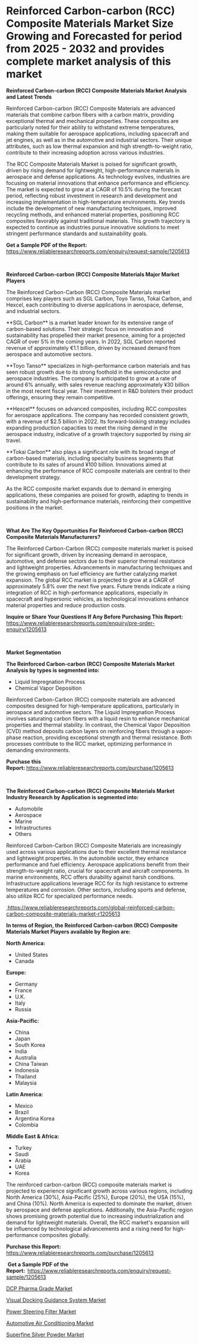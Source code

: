 <p><h1>Reinforced Carbon-carbon (RCC) Composite Materials Market Size Growing and Forecasted for period from 2025 - 2032 and provides complete market analysis of this market</h1></p><p><strong>Reinforced Carbon-carbon (RCC) Composite Materials Market Analysis and Latest Trends</strong></p>
<p><p>Reinforced Carbon-carbon (RCC) Composite Materials are advanced materials that combine carbon fibers with a carbon matrix, providing exceptional thermal and mechanical properties. These composites are particularly noted for their ability to withstand extreme temperatures, making them suitable for aerospace applications, including spacecraft and jet engines, as well as in the automotive and industrial sectors. Their unique attributes, such as low thermal expansion and high strength-to-weight ratio, contribute to their increasing adoption across various industries.</p><p>The RCC Composite Materials Market is poised for significant growth, driven by rising demand for lightweight, high-performance materials in aerospace and defense applications. As technology evolves, industries are focusing on material innovations that enhance performance and efficiency. The market is expected to grow at a CAGR of 10.5% during the forecast period, reflecting robust investment in research and development and increasing implementation in high-temperature environments. Key trends include the development of new manufacturing techniques, improved recycling methods, and enhanced material properties, positioning RCC composites favorably against traditional materials. This growth trajectory is expected to continue as industries pursue innovative solutions to meet stringent performance standards and sustainability goals.</p></p>
<p><strong>Get a Sample PDF of the Report:&nbsp;</strong> <a href="https://www.reliableresearchreports.com/enquiry/request-sample/1205613?utm_campaign=11&utm_medium=2&utm_source=Github&utm_content=ia&utm_term=03022025&utm_id=reinforced-carbon-carbon-rcc-composite-materials">https://www.reliableresearchreports.com/enquiry/request-sample/1205613</a></p>
<p>&nbsp;</p>
<p><strong>Reinforced Carbon-carbon (RCC) Composite Materials Major Market Players</strong></p>
<p><p>The Reinforced Carbon-Carbon (RCC) Composite Materials market comprises key players such as SGL Carbon, Toyo Tanso, Tokai Carbon, and Hexcel, each contributing to diverse applications in aerospace, defense, and industrial sectors. </p><p>**SGL Carbon** is a market leader known for its extensive range of carbon-based solutions. Their strategic focus on innovation and sustainability has propelled their market presence, aiming for a projected CAGR of over 5% in the coming years. In 2022, SGL Carbon reported revenue of approximately €1.1 billion, driven by increased demand from aerospace and automotive sectors.</p><p>**Toyo Tanso** specializes in high-performance carbon materials and has seen robust growth due to its strong foothold in the semiconductor and aerospace industries. The company is anticipated to grow at a rate of around 6% annually, with sales revenue reaching approximately ¥30 billion in the most recent fiscal year. Their investment in R&D bolsters their product offerings, ensuring they remain competitive.</p><p>**Hexcel** focuses on advanced composites, including RCC composites for aerospace applications. The company has recorded consistent growth, with a revenue of $2.5 billion in 2022. Its forward-looking strategy includes expanding production capacities to meet the rising demand in the aerospace industry, indicative of a growth trajectory supported by rising air travel.</p><p>**Tokai Carbon** also plays a significant role with its broad range of carbon-based materials, including specialty business segments that contribute to its sales of around ¥100 billion. Innovations aimed at enhancing the performance of RCC composite materials are central to their development strategy.</p><p>As the RCC composite market expands due to demand in emerging applications, these companies are poised for growth, adapting to trends in sustainability and high-performance materials, reinforcing their competitive positions in the market.</p></p>
<p>&nbsp;</p>
<p><strong>What Are The Key Opportunities For Reinforced Carbon-carbon (RCC) Composite Materials Manufacturers?</strong></p>
<p><p>The Reinforced Carbon-Carbon (RCC) composite materials market is poised for significant growth, driven by increasing demand in aerospace, automotive, and defense sectors due to their superior thermal resistance and lightweight properties. Advancements in manufacturing techniques and the growing emphasis on fuel efficiency are further catalyzing market expansion. The global RCC market is projected to grow at a CAGR of approximately 5.8% over the next five years. Future trends indicate a rising integration of RCC in high-performance applications, especially in spacecraft and hypersonic vehicles, as technological innovations enhance material properties and reduce production costs.</p></p>
<p><strong>Inquire or Share Your Questions If Any Before Purchasing This Report:</strong> <a href="https://www.reliableresearchreports.com/enquiry/pre-order-enquiry/1205613?utm_campaign=11&utm_medium=2&utm_source=Github&utm_content=ia&utm_term=03022025&utm_id=reinforced-carbon-carbon-rcc-composite-materials">https://www.reliableresearchreports.com/enquiry/pre-order-enquiry/1205613</a></p>
<p>&nbsp;</p>
<p><strong>Market Segmentation</strong></p>
<p><strong>The Reinforced Carbon-carbon (RCC) Composite Materials Market Analysis by types is segmented into:</strong></p>
<p><ul><li>Liquid Impregnation Process</li><li>Chemical Vapor Deposition</li></ul></p>
<p><p>Reinforced Carbon-Carbon (RCC) composite materials are advanced composites designed for high-temperature applications, particularly in aerospace and automotive sectors. The Liquid Impregnation Process involves saturating carbon fibers with a liquid resin to enhance mechanical properties and thermal stability. In contrast, the Chemical Vapor Deposition (CVD) method deposits carbon layers on reinforcing fibers through a vapor-phase reaction, providing exceptional strength and thermal resistance. Both processes contribute to the RCC market, optimizing performance in demanding environments.</p></p>
<p><strong>Purchase this Report:&nbsp;</strong><a href="https://www.reliableresearchreports.com/purchase/1205613?utm_campaign=11&utm_medium=2&utm_source=Github&utm_content=ia&utm_term=03022025&utm_id=reinforced-carbon-carbon-rcc-composite-materials">https://www.reliableresearchreports.com/purchase/1205613</a></p>
<p>&nbsp;</p>
<p><strong>The Reinforced Carbon-carbon (RCC) Composite Materials Market Industry Research by Application is segmented into:</strong></p>
<p><ul><li>Automobile</li><li>Aerospace</li><li>Marine</li><li>Infrastructures</li><li>Others</li></ul></p>
<p><p>Reinforced Carbon-Carbon (RCC) Composite Materials are increasingly used across various applications due to their excellent thermal resistance and lightweight properties. In the automobile sector, they enhance performance and fuel efficiency. Aerospace applications benefit from their strength-to-weight ratio, crucial for spacecraft and aircraft components. In marine environments, RCC offers durability against harsh conditions. Infrastructure applications leverage RCC for its high resistance to extreme temperatures and corrosion. Other sectors, including sports and defense, also utilize RCC for specialized performance needs.</p></p>
<p><a href="https://www.reliableresearchreports.com/global-reinforced-carbon-carbon-composite-materials-market-r1205613?utm_campaign=11&utm_medium=2&utm_source=Github&utm_content=ia&utm_term=03022025&utm_id=reinforced-carbon-carbon-rcc-composite-materials">&nbsp;https://www.reliableresearchreports.com/global-reinforced-carbon-carbon-composite-materials-market-r1205613</a></p>
<p><strong>In terms of Region, the Reinforced Carbon-carbon (RCC) Composite Materials Market Players available by Region are:</strong></p>
<p>
    <p> <strong> North America: </strong>
        <ul>
            <li>United States</li>
            <li>Canada</li>
        </ul>
        </p> 
    <p> <strong> Europe: </strong>
        <ul>
            <li>Germany</li>
            <li>France</li>
            <li>U.K.</li>
            <li>Italy</li>
            <li>Russia</li>
        </ul>
        </p> 
    <p> <strong> Asia-Pacific: </strong>
        <ul>
            <li>China</li>
            <li>Japan</li>
            <li>South Korea</li>
            <li>India</li>
            <li>Australia</li>
            <li>China Taiwan</li>
            <li>Indonesia</li>
            <li>Thailand</li>
            <li>Malaysia</li>
        </ul>
        </p> 
    <p> <strong> Latin America: </strong>
        <ul>
            <li>Mexico</li>
            <li>Brazil</li>
            <li>Argentina Korea</li>
            <li>Colombia</li>
        </ul>
        </p> 
    <p> <strong> Middle East & Africa: </strong>
        <ul>
            <li>Turkey</li>
            <li>Saudi</li>
            <li>Arabia</li>
            <li>UAE</li>
            <li>Korea</li>
        </ul>
    </p>
    </p>
<p><p>The reinforced carbon-carbon (RCC) composite materials market is projected to experience significant growth across various regions, including North America (30%), Asia-Pacific (25%), Europe (20%), the USA (15%), and China (10%). North America is expected to dominate the market, driven by aerospace and defense applications. Additionally, the Asia-Pacific region shows promising growth potential due to increasing industrialization and demand for lightweight materials. Overall, the RCC market's expansion will be influenced by technological advancements and a rising need for high-performance composites globally.</p></p>
<p><strong>Purchase this Report: </strong><a href="https://www.reliableresearchreports.com/purchase/1205613?utm_campaign=11&utm_medium=2&utm_source=Github&utm_content=ia&utm_term=03022025&utm_id=reinforced-carbon-carbon-rcc-composite-materials">https://www.reliableresearchreports.com/purchase/1205613</a></p>
<p>&nbsp;<strong>Get a Sample PDF of the Report:&nbsp;&nbsp;</strong><a href="https://www.reliableresearchreports.com/enquiry/request-sample/1205613?utm_campaign=11&utm_medium=2&utm_source=Github&utm_content=ia&utm_term=03022025&utm_id=reinforced-carbon-carbon-rcc-composite-materials">https://www.reliableresearchreports.com/enquiry/request-sample/1205613</a></p>
<p><strong></strong></p>
<p><p><a href="https://github.com/schwminh2001101/Market-Research-Report-List-1/blob/main/dcp-pharma-grade-market.md?utm_campaign=11&utm_medium=2&utm_source=Github&utm_content=ia&utm_term=03022025&utm_id=reinforced-carbon-carbon-rcc-composite-materials">DCP Pharma Grade Market</a></p><p><a href="https://www.linkedin.com/pulse/visual-docking-guidance-system-industry-overview-2025-2032-mfw7e?utm_campaign=11&utm_medium=2&utm_source=Github&utm_content=ia&utm_term=03022025&utm_id=reinforced-carbon-carbon-rcc-composite-materials">Visual Docking Guidance System Market</a></p><p><a href="https://www.linkedin.com/pulse/strategic-forecast-power-steering-filter-market-anticipated-mo4ne?utm_campaign=11&utm_medium=2&utm_source=Github&utm_content=ia&utm_term=03022025&utm_id=reinforced-carbon-carbon-rcc-composite-materials">Power Steering Filter Market</a></p><p><a href="https://www.linkedin.com/pulse/automotive-air-conditioning-market-analysis-post-pandemic-reset-dl7we?utm_campaign=11&utm_medium=2&utm_source=Github&utm_content=ia&utm_term=03022025&utm_id=reinforced-carbon-carbon-rcc-composite-materials">Automotive Air Conditioning Market</a></p><p><a href="https://github.com/triattwood9919/Market-Research-Report-List-1/blob/main/superfine-silver-powder-market.md?utm_campaign=11&utm_medium=2&utm_source=Github&utm_content=ia&utm_term=03022025&utm_id=reinforced-carbon-carbon-rcc-composite-materials">Superfine Silver Powder Market</a></p></p>